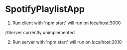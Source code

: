 # SpotifyPlaylistApp

1. Run client with 'npm start' will run on localhost:3000

//Server currently unimplemented

2. Run server with 'npm start' will run on localhost:3010
